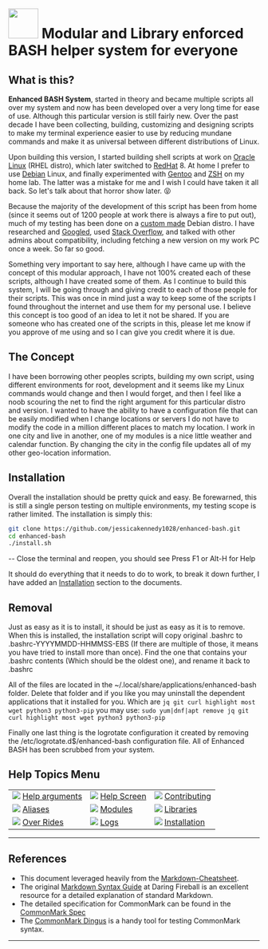 # <img src="./documentation/images/icons/bash-icon-12.jpg" width="60" /> Modular and Library enforced BASH helper system for everyone

## What is this?
 **Enhanced BASH System**, started in theory and became multiple scripts all over my system and now has been developed over a very long time for ease of use. Although this particular version is still fairly new. Over the past decade I have been collecting, building, customizing and designing scripts to make my terminal experience easier to use by reducing mundane commands and make it as universal between different distributions of Linux.

Upon building this version, I started building shell scripts at work on [Oracle Linux](https://www.oracle.com/linux/) (RHEL distro), which later switched to [RedHat](https://www.redhat.com/) 8. At home I prefer to use [Debian](https://www.debian.org/) Linux, and finally experimented with [Gentoo](https://www.gentoo.org/) and [ZSH](http://zsh.sourceforge.net/) on my home lab. The latter was a mistake for me and I wish I could have taken it all back. So let's talk about that horror show later. :stuck_out_tongue_closed_eyes:

Because the majority of the development of this script has been from home (since it seems out of 1200 people at work there is always a fire to put out), much of my testing has been done on a [custom made](http://www.linuxfromscratch.org/) Debian distro. I have researched and [Googled](https://www.google.com/), used [Stack Overflow](http://www.stackoverflow.com/), and talked with other admins about compatibility, including fetching a new version on my work PC once a week. So far so good.

Something very important to say here, although I have came up with the concept of this modular approach, I have not 100% created each of these scripts, although I have created some of them. As I continue to build this system, I will be going through and giving credit to each of those people for their scripts. This was once in mind just a way to keep some of the scripts I found throughout the internet and use them for my personal use. I believe this concept is too good of an idea to let it not be shared. If you are someone who has created one of the scripts in this, please let me know if you approve of me using and so I can give you credit where it is due.

## The Concept
I have been borrowing other peoples scripts, building my own script, using different environments for root, development and it seems like my Linux commands would change and then I would forget, and then I feel like a noob scouring the net to find the right argument for this particular distro and version. I wanted to have the ability to have a configuration file that can be easily modified when I change locations or servers I do not have to modify the code in a million different places to match my location. I work in one city and live in another, one of my modules is a nice little weather and calendar function. By changing the city in the config file updates all of my other geo-location information.

## Installation
Overall the installation should be pretty quick and easy. Be forewarned, this is still a single person testing on multiple environments, my testing scope is rather limited. The installation is simply this:

```bash
git clone https://github.com/jessicakennedy1028/enhanced-bash.git
cd enhanced-bash
./install.sh
```
-- Close the terminal and reopen, you should see Press F1 or Alt-H for Help

It should do everything that it needs to do to work, to break it down further, I have added an [Installation](./documentation/installation.md) section to the documents.

## Removal
Just as easy as it is to install, it should be just as easy as it is to remove. When this is installed, the installation script will copy original .bashrc to .bashrc-YYYYMMDD-HHMMSS-EBS (If there are multiple of those, it means you have tried to install more than once). Find the one that contains your .bashrc contents (Which should be the oldest one), and rename it back to .bashrc

All of the files are located in the ~/.local/share/applications/enhanced-bash folder. Delete that folder and if you like you may uninstall the dependent applications that it installed for you. Which are ```jq git curl highlight most wget python3 python3-pip``` you may use: ```sudo yum|dnf|apt remove jq git curl highlight most wget python3 python3-pip```

Finally one last thing is the logrotate configuration it created by removing the /etc/logrotate.d$/enhanced-bash configuration file. All of Enhanced BASH has been scrubbed from your system.

## Help Topics Menu
|   |   |   |
|---|---|---|
| [<img src="./documentation/images/icons/browser_help.png">](./documentation/help-arguments.md) [Help arguments](./documentation/help-arguments.md)  |  [<img src="./documentation/images/icons/terminal_utilities.png" />](./documentation/help-screen.md) [Help Screen](./documentation/help-screen.md)  |  [<img src="./documentation/images/icons/system_users.png">](./documentation/contributing.md) [Contributing](./documentation/contributing.md)  |
| [<img src="./documentation/images/icons/alias.png" />](./documentation/aliases.md) [Aliases](./documentation/aliases.md)                            |  [<img src="./documentation/images/icons/application_executable.png" />](./documentation/modules.md) [Modules](./documentation/modules.md) | [<img src="./documentation/images/icons/applications_other.png" />](./documentation/libraries.md) [Libraries](./documentation/libraries.md)  |
| [<img src="./documentation/images/icons/applications_system.png" />](./documentation/over-rides.md) [Over Rides](./documentation/over-rides.md)  |  [<img src="./documentation/images/icons/document_properties.png" />](./documentation/logs.md) [Logs](./documentation/logs.md)  |  [<img src="./documentation/images/icons/generic_package.png" />](./documentation/installation.md) [Installation](./documentation/installation.md) |

___
>>>
## References

- This document leveraged heavily from the [Markdown-Cheatsheet](https://github.com/adam-p/markdown-here/wiki/Markdown-Cheatsheet).
- The original [Markdown Syntax Guide](https://daringfireball.net/projects/markdown/syntax)
  at Daring Fireball is an excellent resource for a detailed explanation of standard Markdown.
- The detailed specification for CommonMark can be found in the [CommonMark Spec](https://spec.commonmark.org/current/)
- The [CommonMark Dingus](http://try.commonmark.org) is a handy tool for testing CommonMark syntax.
>>>
___